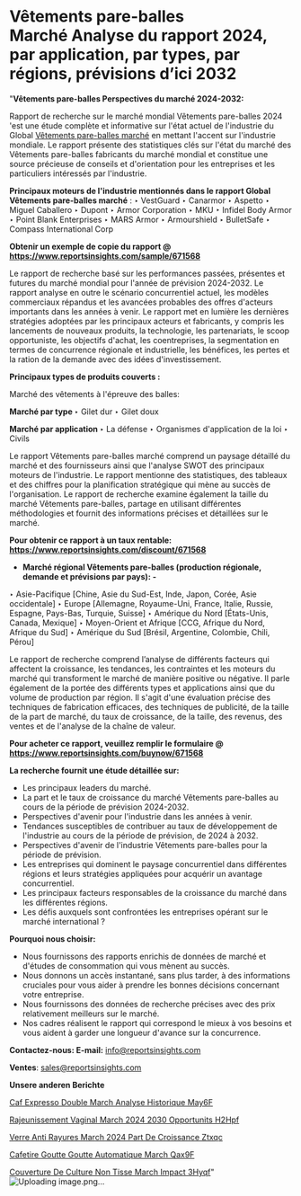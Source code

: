 # Vêtements pare-balles Marché Analyse du rapport 2024, par application, par types, par régions, prévisions d’ici 2032

"<strong>Vêtements pare-balles Perspectives du marché 2024-2032:</strong>

Rapport de recherche sur le marché mondial Vêtements pare-balles 2024 'est une étude complète et informative sur l'état actuel de l'industrie du Global <a href=https://www.reportsinsights.com/sample/671568>Vêtements pare-balles marché</a> en mettant l'accent sur l'industrie mondiale. Le rapport présente des statistiques clés sur l'état du marché des Vêtements pare-balles fabricants du marché mondial et constitue une source précieuse de conseils et d'orientation pour les entreprises et les particuliers intéressés par l'industrie.

<strong>Principaux moteurs de l'industrie mentionnés dans le rapport Global Vêtements pare-balles marché</strong> :
‣ VestGuard
‣ Canarmor
‣ Aspetto
‣ Miguel Caballero
‣ Dupont
‣ Armor Corporation
‣ MKU
‣ Infidel Body Armor
‣ Point Blank Enterprises
‣ MARS Armor
‣ Armourshield
‣ BulletSafe
‣ Compass International Corp

<strong>Obtenir un exemple de copie du rapport @ <a href=https://www.reportsinsights.com/sample/671568>https://www.reportsinsights.com/sample/671568</a></strong>

Le rapport de recherche basé sur les performances passées, présentes et futures du marché mondial pour l'année de prévision 2024-2032. Le rapport analyse en outre le scénario concurrentiel actuel, les modèles commerciaux répandus et les avancées probables des offres d'acteurs importants dans les années à venir. Le rapport met en lumière les dernières stratégies adoptées par les principaux acteurs et fabricants, y compris les lancements de nouveaux produits, la technologie, les partenariats, le scoop opportuniste, les objectifs d'achat, les coentreprises, la segmentation en termes de concurrence régionale et industrielle, les bénéfices, les pertes et la ration de la demande avec des idées d'investissement.

<strong>Principaux types de produits couverts :</strong>

Marché des vêtements à l'épreuve des balles:

<strong>Marché par type </strong>
‣ Gilet dur
‣ Gilet doux

<strong>Marché par application </strong>
‣ La défense
‣ Organismes d'application de la loi
‣ Civils

Le rapport Vêtements pare-balles marché comprend un paysage détaillé du marché et des fournisseurs ainsi que l'analyse SWOT des principaux moteurs de l'industrie. Le rapport mentionne des statistiques, des tableaux et des chiffres pour la planification stratégique qui mène au succès de l'organisation. Le rapport de recherche examine également la taille du marché Vêtements pare-balles, partage en utilisant différentes méthodologies et fournit des informations précises et détaillées sur le marché.

<strong>Pour obtenir ce rapport à un taux rentable: <a href=https://www.reportsinsights.com/discount/671568>https://www.reportsinsights.com/discount/671568</a></strong>
<ul>
  <li><strong>Marché régional Vêtements pare-balles (production régionale, demande et prévisions par pays): -</strong></li>
</ul>
‣ Asie-Pacifique [Chine, Asie du Sud-Est, Inde, Japon, Corée, Asie occidentale]
‣ Europe [Allemagne, Royaume-Uni, France, Italie, Russie, Espagne, Pays-Bas, Turquie, Suisse]
‣ Amérique du Nord [États-Unis, Canada, Mexique]
‣ Moyen-Orient et Afrique [CCG, Afrique du Nord, Afrique du Sud]
‣ Amérique du Sud [Brésil, Argentine, Colombie, Chili, Pérou]

Le rapport de recherche comprend l’analyse de différents facteurs qui affectent la croissance, les tendances, les contraintes et les moteurs du marché qui transforment le marché de manière positive ou négative. Il parle également de la portée des différents types et applications ainsi que du volume de production par région. Il s'agit d'une évaluation précise des techniques de fabrication efficaces, des techniques de publicité, de la taille de la part de marché, du taux de croissance, de la taille, des revenus, des ventes et de l'analyse de la chaîne de valeur.

<strong>Pour acheter ce rapport, veuillez remplir le formulaire @   <a href=https://www.reportsinsights.com/buynow/671568>https://www.reportsinsights.com/buynow/671568</a></strong>

<strong>La recherche fournit une étude détaillée sur:</strong>
<ul>
  <li>Les principaux leaders du marché.</li>
  <li>La part et le taux de croissance du marché Vêtements pare-balles au cours de la période de prévision 2024-2032.</li>
  <li>Perspectives d'avenir pour l'industrie dans les années à venir.</li>
  <li>Tendances susceptibles de contribuer au taux de développement de l'industrie au cours de la période de prévision, de 2024 à 2032.</li>
  <li>Perspectives d'avenir de l'industrie Vêtements pare-balles pour la période de prévision.</li>
  <li>Les entreprises qui dominent le paysage concurrentiel dans différentes régions et leurs stratégies appliquées pour acquérir un avantage concurrentiel.</li>
  <li>Les principaux facteurs responsables de la croissance du marché dans les différentes régions.</li>
  <li>Les défis auxquels sont confrontées les entreprises opérant sur le marché international ?</li>
</ul>
<strong>Pourquoi nous choisir:</strong>
<ul>
  <li>Nous fournissons des rapports enrichis de données de marché et d'études de consommation qui vous mènent au succès.</li>
  <li>Nous donnons un accès instantané, sans plus tarder, à des informations cruciales pour vous aider à prendre les bonnes décisions concernant votre entreprise.</li>
  <li>Nous fournissons des données de recherche précises avec des prix relativement meilleurs sur le marché.</li>
  <li>Nos cadres réalisent le rapport qui correspond le mieux à vos besoins et vous aident à garder une longueur d'avance sur la concurrence.</li>
</ul>
<strong>Contactez-nous:
</strong><strong>E-mail:</strong> <a href=mailto:info@reportsinsights.com>info@reportsinsights.com</a>

<strong>Ventes</strong>: <a href=mailto:sales@reportsinsights.com>sales@reportsinsights.com</a>

<strong>Unsere anderen Berichte</strong>

<a href=https://www.linkedin.com/pulse/caf%C3%A9-expresso-double-march%C3%A9-analyse-historique-may6f/>Caf Expresso Double March Analyse Historique May6F</a>

<a href=https://www.linkedin.com/pulse/rajeunissement-vaginal-march%C3%A9-2024-2030-opportunit%C3%A9s-h2hpf/>Rajeunissement Vaginal March 2024 2030 Opportunits H2Hpf</a>

<a href=https://www.linkedin.com/pulse/verre-anti-rayures-march%C3%A9-2024-part-de-croissance-ztxqc/>Verre Anti Rayures March 2024 Part De Croissance Ztxqc</a>

<a href=https://www.linkedin.com/pulse/cafeti%C3%A8re-goutte-%C3%A0-goutte-automatique-march%C3%A9-qax9f/>Cafetire Goutte  Goutte Automatique March Qax9F</a>

<a href=https://www.linkedin.com/pulse/couverture-de-culture-non-tiss%C3%A9e-march%C3%A9-impact-3hyqf/>Couverture De Culture Non Tisse March Impact 3Hyqf</a>"
![Uploading image.png…]()
